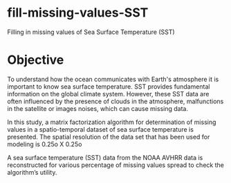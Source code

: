 # fill-missing-values-SST
Filling in missing values of Sea Surface Temperature (SST) 

# Objective
To understand how the ocean communicates with Earth's atmosphere it is important to know sea surface temperature. SST provides fundamental information on the global climate system. However, these SST data are often influenced by the presence of clouds in the atmosphere, malfunctions in the satellite or images noises, which can cause missing data.

In this study, a matrix factorization algorithm for determination of missing values in a spatio-temporal dataset of sea surface temperature is presented. The spatial resolution of the data set that has been used for modeling is 0.25o X 0.25o   

A sea surface temperature (SST) data from the NOAA AVHRR data is reconstructed for various percentage of missing values spread to check the algorithm’s utility. 

